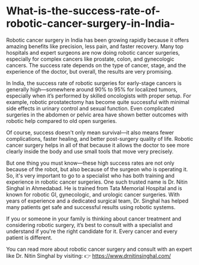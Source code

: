 # What-is-the-success-rate-of-robotic-cancer-surgery-in-India-

Robotic cancer surgery in India has been growing rapidly because it offers amazing benefits like precision, less pain, and faster recovery. Many top hospitals and expert surgeons are now doing robotic cancer surgeries, especially for complex cancers like prostate, colon, and gynecologic cancers. The success rate depends on the type of cancer, stage, and the experience of the doctor, but overall, the results are very promising.

In India, the success rate of robotic surgeries for early-stage cancers is generally high—somewhere around 90% to 95% for localized tumors, especially when it’s performed by skilled oncologists with proper setup. For example, robotic prostatectomy has become quite successful with minimal side effects in urinary control and sexual function. Even complicated surgeries in the abdomen or pelvic area have shown better outcomes with robotic help compared to old open surgeries.

Of course, success doesn't only mean survival—it also means fewer complications, faster healing, and better post-surgery quality of life. Robotic cancer surgery helps in all of that because it allows the doctor to see more clearly inside the body and use small tools that move very precisely.

But one thing you must know—these high success rates are not only because of the robot, but also because of the surgeon who is operating it. So, it's very important to go to a specialist who has both training and experience in robotic cancer surgeries. One such trusted name is Dr. Nitin Singhal in Ahmedabad. He is trained from Tata Memorial Hospital and is known for robotic GI, gynecologic, and urologic cancer surgeries. With years of experience and a dedicated surgical team, Dr. Singhal has helped many patients get safe and successful results using robotic systems.

If you or someone in your family is thinking about cancer treatment and considering robotic surgery, it’s best to consult with a specialist and understand if you're the right candidate for it. Every cancer and every patient is different.

You can read more about robotic cancer surgery and consult with an expert like Dr. Nitin Singhal by visiting:
👉 https://www.drnitinsinghal.com/
